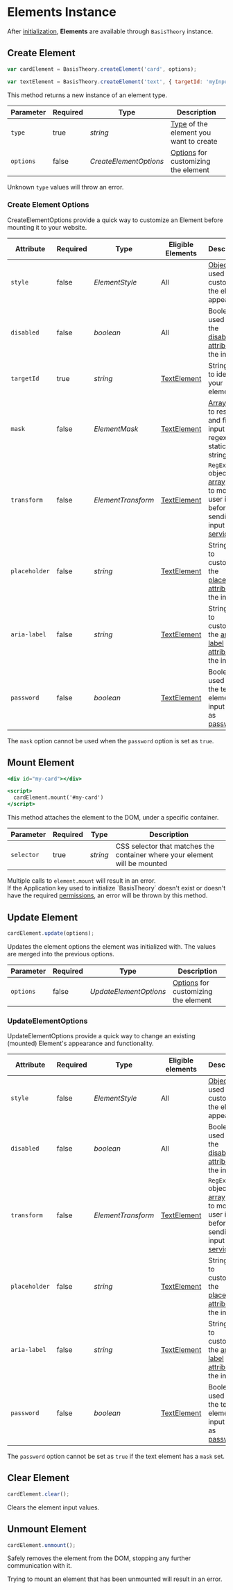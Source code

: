 # Elements Instance

After [initialization](#initialize), **Elements** are available through `BasisTheory` instance.

## Create Element

```jsx
var cardElement = BasisTheory.createElement('card', options);

var textElement = BasisTheory.createElement('text', { targetId: 'myInputId' });
```

This method returns a new instance of an element type.

Parameter | Required | Type                   | Description
--------- | -------- | ----------------       | -----------
`type`    | true     | *string*               | [Type](#element-types) of the element you want to create
`options` | false    | *CreateElementOptions* | [Options](#elements-instance-create-element-create-element-options) for customizing the element

<aside class="warning">
  <span>Unknown <code>type</code> values will throw an error.</span>
</aside>

### Create Element Options

CreateElementOptions provide a quick way to customize an Element before mounting it to your website.

Attribute     | Required | Type                 | Eligible Elements                          | Description
------------- | -------- | -------------------- | ------------------------------------------ | -----------
`style`       | false    | *ElementStyle*       | All                                        | [Object](#element-style) used to customize the element appearance
`disabled`    | false    | *boolean*            | All                                        | Boolean used to set the [disabled attribute](https://developer.mozilla.org/en-US/docs/Web/HTML/Attributes/disabled) of the input(s)
`targetId`    | true     | *string*             | [TextElement](#element-types-text-element) | String used to identify your element
`mask`        | false    | *ElementMask*        | [TextElement](#element-types-text-element) | [Array](#element-mask) used to restrict and fill user input using regex and static strings
`transform`   | false    | *ElementTransform*   | [TextElement](#element-types-text-element) | `RegExp` object or [array](#element-transform) used to modify user input before sending input to any [services](#elements-services)
`placeholder` | false    | *string*             | [TextElement](#element-types-text-element) | String used to customize the [placeholder attribute](https://developer.mozilla.org/docs/Web/HTML/Element/input#attr-placeholder) of the input
`aria-label`  | false    | *string*             | [TextElement](#element-types-text-element) | String used to customize the [aria-label attribute](https://developer.mozilla.org/docs/Web/Accessibility/ARIA/ARIA_Techniques/Using_the_aria-label_attribute) of the input
`password`    | false    | *boolean*            | [TextElement](#element-types-text-element) | Boolean used to set the text element input type as [password](https://developer.mozilla.org/en-US/docs/Web/HTML/Element/input/password)

<aside class="warning">
  <span>The <code>mask</code> option cannot be used when the <code>password</code> option is set as <code>true</code>.</span>
</aside>

## Mount Element

```jsx
<div id="my-card"></div>

<script>
  cardElement.mount('#my-card')
</script>
```

This method attaches the element to the DOM, under a specific container.

Parameter  | Required | Type     | Description
---------- | -------- | -------- | -----------
`selector` | true     | *string* | CSS selector that matches the container where your element will be mounted

<aside class="warning">
  <span>Multiple calls to <code>element.mount</code> will result in an error.</span>
</aside>

<aside class="warning">
  <span>If the Application key used to initialize `BasisTheory` doesn't exist or doesn't have the required <a href="#permissions">permissions</a>, an error will be thrown by this method.</span>
</aside>

## Update Element

```jsx
cardElement.update(options);
```

Updates the element options the element was initialized with. The values are merged into the previous options.

Parameter | Required | Type                   | Description
--------- | -------- | ----------------       | -----------
`options` | false    | *UpdateElementOptions* | [Options](#elements-instance-update-element-updateelementoptions) for customizing the element


### UpdateElementOptions

UpdateElementOptions provide a quick way to change an existing (mounted) Element's appearance and functionality.

Attribute     | Required | Type                 | Eligible elements                           | Description
------------- | -------- | -------------------- | ------------------------------------------- | -----------
`style`       | false    | *ElementStyle*       | All                                         | [Object](#element-style) used to customize the element appearance
`disabled`    | false    | *boolean*            | All                                         | Boolean used to set the [disabled attribute](https://developer.mozilla.org/en-US/docs/Web/HTML/Attributes/disabled) of the input(s)
`transform`   | false    | *ElementTransform*   | [TextElement](#element-types-text-element)  | `RegExp` object or [array](#element-transform) used to modify user input before sending input to any [services](#elements-services)
`placeholder` | false    | *string*             | [TextElement](#element-types-text-element)  | String used to customize the [placeholder attribute](https://developer.mozilla.org/docs/Web/HTML/Element/input#attr-placeholder) of the input
`aria-label`  | false    | *string*             | [TextElement](#element-types-text-element)  | String used to customize the [aria-label attribute](https://developer.mozilla.org/docs/Web/Accessibility/ARIA/ARIA_Techniques/Using_the_aria-label_attribute) of the input
`password`    | false    | *boolean*            | [TextElement](#element-types-text-element) | Boolean used to set the text element input type as [password](https://developer.mozilla.org/en-US/docs/Web/HTML/Element/input/password)

<aside class="warning">
  <span>The <code>password</code> option cannot be set as <code>true</code> if the text element has a <code>mask</code> set.</span>
</aside>

## Clear Element

```jsx
cardElement.clear();
```

Clears the element input values.

## Unmount Element

```jsx
cardElement.unmount();
```

Safely removes the element from the DOM, stopping any further communication with it.

<aside class="warning">
  <span>Trying to mount an element that has been unmounted will result in an error.</span>
</aside>
